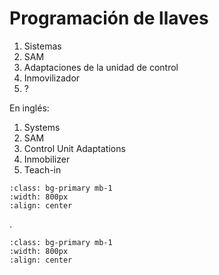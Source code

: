 # Programación de llaves

1. Sistemas
1. SAM
1. Adaptaciones de la unidad de control
1. Inmovilizador
1. ?

En inglés:

1. Systems
1. SAM
1. Control Unit Adaptations
1. Inmobilizer
1. Teach-in

```{image} ./images/star/Systems-SAM-Control_unit_adaptations.png
:class: bg-primary mb-1
:width: 800px
:align: center
```
.
```{image} ./images/star/Systems-SAM-Control_unit_adaptations-Inmobilizer-Teach_in.png
:class: bg-primary mb-1
:width: 800px
:align: center
```
